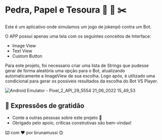 # Pedra, Papel e Tesoura &#x1F48E; 	&#x1F9FB; &#x2702;&#xFE0F;

Este é um aplicativo onde simulamos um jogo de jokenpô contra um Bot. 

O APP possui apenas uma tela com os seguintes conceitos de Interface:
* Image View
* Text View
* Custom Button

Para este projeto, foi necessario criar uma lista de Strings que pudesse gerar de forma aleatória uma opção para o Bot, atualizando automaticamente a ImageView de sua escolha. 
Logo após, é utilizado uma condicional para gerar os possíveis resultados da escolha do Bot VS Player.

![Android Emulator - Pixel_2_API_29_5554 21_06_2022 15_49_53](https://user-images.githubusercontent.com/81832122/174876216-f8c88e01-1c39-429a-9211-a8650fdc0b05.png)


## 🎁 Expressões de gratidão

* Conte a outras pessoas sobre este projeto 📢
* Obrigado pelo apoio, críticas construtivas são bem-vindas!

⌨️ com ❤️ por brunamussi 😊

